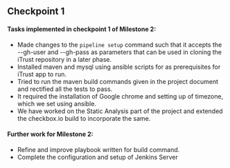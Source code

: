 ## Checkpoint 1
#### Tasks implemented in checkpoint 1 of Milestone 2:

- Made changes to the `pipeline setup` command such that it accepts the --gh-user <username> and --gh-pass <password> as parameters that can be used in cloning the iTrust repository in a later phase.
- Installed maven and mysql using ansible scripts for as prerequisites for iTrust app to run. 
- Tried to run the maven build commands given in the project document and rectified all the tests to pass.
- It required the installation of Google chrome and setting up of timezone, which we set using ansible.
- We have worked on the Static Analysis part of the project and extended the checkbox.io build to incorporate the same.

#### Further work for Milestone 2:

- Refine and improve playbook written for build command.
- Complete the configuration and setup of Jenkins Server

